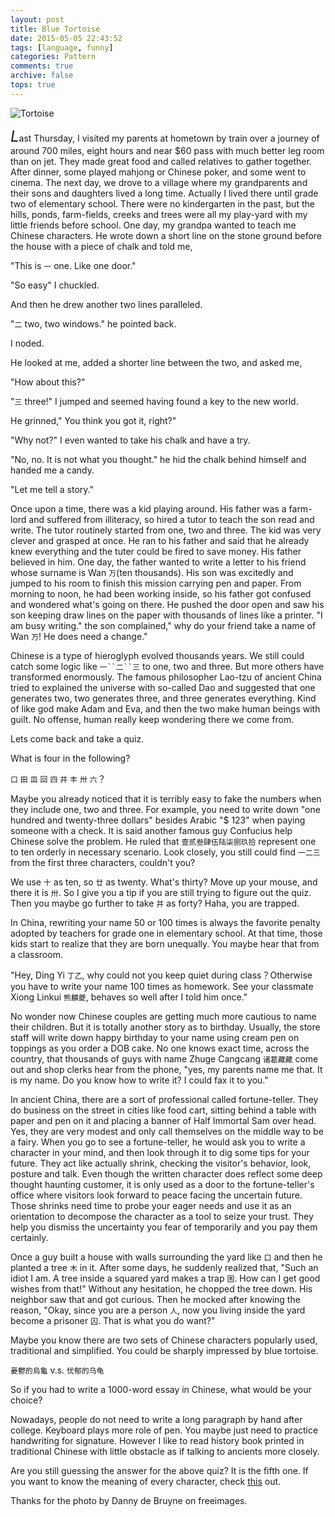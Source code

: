 ```yaml
---
layout: post
title: Blue Tortoise 
date: 2015-05-05 22:43:52
tags: [language, funny]
categories: Pattern
comments: true
archive: false
tops: true
---
```

<img class="cpanda" src="http://7xi3j8.com1.z0.glb.clouddn.com/cokepanda.com_bluett.jpg" alt="Tortoise" />

<font size="5">*L*</font>ast Thursday, I visited my parents at hometown by train over a journey of around 700 miles, eight hours and near $60 pass with much better leg room than on jet. They made great food and called relatives to gather together.
After dinner, some played mahjong or Chinese poker, and some went to cinema. The next day, we drove to a village where my grandparents and their sons and daughters lived a long time. Actually I lived there until grade two of elementary school. There were no kindergarten in the past, but the hills, ponds, farm-fields, creeks and trees were all my play-yard with my little friends before school. One day, my grandpa wanted to teach me Chinese characters. He wrote down a short line on the stone ground before the house with a piece of chalk and told me,

"This is `一` one. Like one door."
 
"So easy" I chuckled.   

And then he drew another two lines paralleled. 

"`二` two, two windows." he pointed back.

I noded.

He looked at me, added a shorter line between the two, and asked me,

"How about this?"

"`三` three!" I jumped and seemed having found a key to the new world.

He grinned," You think you got it, right?"

"Why not?" I even wanted to take his chalk and have a try.

"No, no. It is not what you thought." he hid the chalk behind himself and handed me a candy.

"Let me tell a story."

Once upon a time, there was a kid playing around. His father was a farm-lord and suffered from illiteracy, so hired a tutor to teach the son read and write. The tutor  routinely started from one, two and three. The kid was very clever and grasped at  once. He ran to his father and said that he already knew everything and the tuter could be fired to save money. His father believed in him. One day, the father wanted to write a letter to his friend whose surname is Wan `万`(ten thousands). His son was excitedly and jumped to his room to finish this mission carrying pen and paper. From morning to noon, he had been working inside, so his father got confused and wondered what's going on there. He pushed the door open and saw his son keeping draw lines on the paper with thousands of lines like a printer. "I am busy writing." the son complained," why do your friend take a name of Wan `万`! He does need a change."   

Chinese is a type of hieroglyph evolved thousands years. We still could catch some logic like `一``二``三` to one, two and three. But more others have transformed enormously. 
The famous philosopher Lao-tzu of ancient China tried to explained the universe with so-called Dao and suggested that one generates two, two generates three, and three generates everything. Kind of like god make Adam and Eva, and then the two make human beings with guilt. No offense, human really keep wondering there we come from.

Lets come back and take a quiz.

What is four in the following?

`口` `田` `皿` `回` `四` `井` `丰` `卅` `六`？

Maybe you already noticed that it is terribly easy to fake the numbers when they include one, two and three. For example, you need to write down "one hundred and twenty-three dollars" besides Arabic "$ 123" when paying someone with a check. It is said another famous guy Confucius help Chinese solve the problem. He ruled that `壹贰叁肆伍陆柒捌玖拾` represent one to ten orderly in necessary scenario. Look closely, you still could find `一二三` from the first three characters, couldn't you?

We use `十` as ten, so `廿` as twenty. What's thirty? Move up your mouse, and there it is `卅`. So I give you a tip if you are still trying to figure out the quiz.
Then you maybe go further to take `井` as forty? Haha, you are trapped. 


In China, rewriting your name 50 or 100 times is always the favorite penalty adopted by teachers for grade one in elementary school. At that time, those kids start to realize that they are born unequally. You maybe hear that from a classroom. 

"Hey, Ding Yi `丁乙`, why could not you keep quiet during class？Otherwise you have to write your name 100 times as homework. See your classmate Xiong Linkui `熊麟夔`, behaves so well after I told him once."

 No wonder now Chinese couples are getting much more cautious to name their children. But it is totally another story as to birthday. Usually, the store staff will write down happy birthday to your name using cream pen on toppings as you order a DOB cake. No one knows exact time, across the country, that thousands of guys with name Zhuge Cangcang `诸葛藏藏` come out and  shop clerks hear from the phone, "yes, my parents name me that. It is my name. Do you know how to write it? I could fax it to you." 

In ancient China, there are a sort of professional called fortune-teller. They do business on the street in cities like food cart, sitting behind a table with paper and pen on it and placing a banner of Half Immortal Sam over head. Yes, they are very modest and only call themselves on the middle way to be a fairy. When you go to see a fortune-teller, he would ask you to write a character in your mind, and then look through it to dig some tips for your future. They act like actually shrink, checking the visitor's behavior, look, posture and talk. Even though the written character does reflect some deep thought haunting customer, it is only used as a door to the fortune-teller's office where visitors look forward to peace facing the uncertain future. Those shrinks need time to probe your eager needs and use it as an orientation to decompose the character as a tool to seize your trust. They help you dismiss the uncertainty you fear of temporarily and you pay them certainly. 

Once a guy built a house with walls surrounding the yard like `口` and then he planted a tree `木` in it. After some days, he suddenly realized that, "Such an idiot I am. A tree inside a squared yard makes a trap `困`. How can I get good wishes from that!" Without any hesitation, he chopped the tree down. His neighbor saw that and got curious. Then he mocked after knowing the reason, "Okay,  since you are a person `人`, now you living inside the yard  become a prisoner `囚`. That is what you do want?"   

Maybe you know there are two sets of Chinese characters popularly used, traditional and simplified. You could be sharply impressed by blue tortoise.

`憂鬱的烏龜` v.s. `忧郁的乌龟`

So if you had to write a 1000-word essay in Chinese, what would be your choice?   

Nowadays, people do not need to write a long paragraph by hand after college. Keyboard plays more role of pen. You maybe just need to practice handwriting for signature. However I like to read history book printed in traditional Chinese with little obstacle as if talking to ancients more closely.   

Are you still guessing the answer for the above quiz? It is the fifth one. If you want to know the meaning of every character, check [this](http://www.cokepanda.com/03/12/2013/My-Panda-Kindle3-One-Of-A-Kind/) out.

Thanks for the photo by Danny de Bruyne on freeimages.          